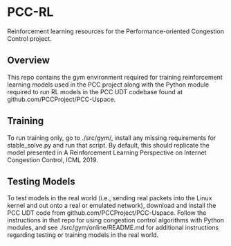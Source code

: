 # PCC-RL
Reinforcement learning resources for the Performance-oriented Congestion Control
project.

## Overview
This repo contains the gym environment required for training reinforcement
learning models used in the PCC project along with the Python module required to
run RL models in the PCC UDT codebase found at github.com/PCCProject/PCC-Uspace.


## Training
To run training only, go to ./src/gym/, install any missing requirements for
stable\_solve.py and run that script. By default, this should replicate the
model presented in A Reinforcement Learning Perspective on Internet Congestion
Control, ICML 2019.

## Testing Models

To test models in the real world (i.e., sending real packets into the Linux
kernel and out onto a real or emulated network), download and install the PCC
UDT code from github.com/PCCProject/PCC-Uspace. Follow the instructions in that
repo for using congestion control algorithms with Python modules, and see
./src/gym/online/README.md for additional instructions regarding testing or training models in the real world.
